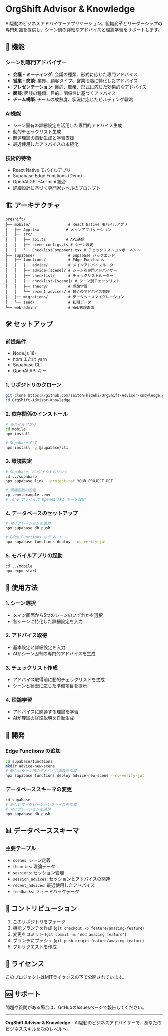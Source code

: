 # OrgShift Advisor & Knowledge

AI駆動のビジネスアドバイザーアプリケーション。組織変革とリーダーシップの専門知識を提供し、シーン別の詳細なアドバイスと理論学習をサポートします。

## 🚀 機能

### シーン別専門アドバイザー
- **会議・ミーティング**: 会議の種類、形式に応じた専門アドバイス
- **営業・商談**: 業界、顧客タイプ、営業段階に特化したアドバイス
- **プレゼンテーション**: 目的、聴衆、形式に応じた効果的なアドバイス
- **面談**: 面談の種類、目的、関係性に基づくアドバイス
- **チーム構築**: チームの成熟度、状況に応じたビルディング戦略

### AI機能
- シーン固有の詳細設定を活用した専門的アドバイス生成
- 動的チェックリスト生成
- 関連理論の自動生成と学習支援
- 最近使用したアドバイスの永続化

### 技術的特徴
- React Native モバイルアプリ
- Supabase Edge Functions (Deno)
- OpenAI GPT-4o-mini 統合
- 詳細設計に基づく専門家レベルのプロンプト

## 🏗️ アーキテクチャ

```
orgshift/
├── mobile/                 # React Native モバイルアプリ
│   ├── App.tsx            # メインアプリケーション
│   ├── src/
│   │   ├── api.ts         # API通信
│   │   ├── scene-configs.ts # シーン設定
│   │   └── ChecklistComponent.tsx # チェックリストコンポーネント
├── supabase/               # Supabase バックエンド
│   ├── functions/          # Edge Functions
│   │   ├── advice/         # メインアドバイスルーター
│   │   ├── advice-[scene]/ # シーン別専門アドバイザー
│   │   ├── checklist/      # チェックリストルーター
│   │   ├── checklist-[scene]/ # シーン別チェックリスト
│   │   ├── theory/         # 理論学習
│   │   └── recent-advices/ # 最近のアドバイス管理
│   ├── migrations/         # データベースマイグレーション
│   └── seed/               # 初期データ
└── web-admin/              # Web管理画面
```

## 🛠️ セットアップ

### 前提条件
- Node.js 18+
- npm または yarn
- Supabase CLI
- OpenAI API キー

### 1. リポジトリのクローン
```bash
git clone https://github.com/saitoh-hideki/OrgShift-Advisor-Knowledge.git
cd OrgShift-Advisor-Knowledge
```

### 2. 依存関係のインストール
```bash
# モバイルアプリ
cd mobile
npm install

# Supabase CLI
npm install -g @supabase/cli
```

### 3. 環境設定
```bash
# Supabase プロジェクトのリンク
cd ../supabase
npx supabase link --project-ref YOUR_PROJECT_REF

# 環境変数の設定
cp .env.example .env
# .env ファイルに OpenAI API キーを設定
```

### 4. データベースのセットアップ
```bash
# マイグレーションの適用
npx supabase db push

# Edge Functions のデプロイ
npx supabase functions deploy --no-verify-jwt
```

### 5. モバイルアプリの起動
```bash
cd ../mobile
npx expo start
```

## 📱 使用方法

### 1. シーン選択
- メイン画面から5つのシーンのいずれかを選択
- 各シーンに特化した詳細設定を入力

### 2. アドバイス取得
- 基本設定と詳細設定を入力
- AIがシーン固有の専門的アドバイスを生成

### 3. チェックリスト作成
- アドバイス取得前に動的チェックリストを生成
- シーンと状況に応じた準備項目を提示

### 4. 理論学習
- アドバイスに関連する理論を学習
- AIが理論の詳細説明を自動生成

## 🔧 開発

### Edge Functions の追加
```bash
cd supabase/functions
mkdir advice-new-scene
# 新しいシーン用のアドバイス関数を作成
npx supabase functions deploy advice-new-scene --no-verify-jwt
```

### データベーススキーマの変更
```bash
cd supabase
# 新しいマイグレーションファイルを作成
# マイグレーションを適用
npx supabase db push
```

## 📊 データベーススキーマ

### 主要テーブル
- `scenes`: シーン定義
- `theories`: 理論データ
- `sessions`: セッション管理
- `session_advices`: セッションとアドバイスの関連
- `recent_advices`: 最近使用したアドバイス
- `feedbacks`: フィードバックデータ

## 🤝 コントリビューション

1. このリポジトリをフォーク
2. 機能ブランチを作成 (`git checkout -b feature/amazing-feature`)
3. 変更をコミット (`git commit -m 'Add amazing feature'`)
4. ブランチにプッシュ (`git push origin feature/amazing-feature`)
5. プルリクエストを作成

## 📄 ライセンス

このプロジェクトはMITライセンスの下で公開されています。

## 🆘 サポート

問題や質問がある場合は、GitHubのIssuesページで報告してください。

---

**OrgShift Advisor & Knowledge** - AI駆動のビジネスアドバイザーで、あなたのビジネススキルを次のレベルへ。